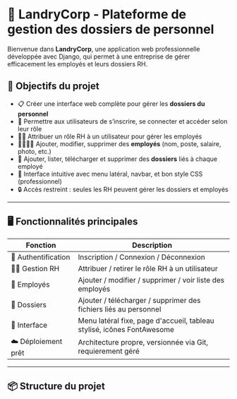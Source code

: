 # 🏢 LandryCorp - Plateforme de gestion des dossiers de personnel

Bienvenue dans **LandryCorp**, une application web professionnelle développée avec Django, qui permet à une entreprise de gérer efficacement les employés et leurs dossiers RH.

## 🚀 Objectifs du projet

- 📋 Créer une interface web complète pour gérer les **dossiers du personnel**
- 👥 Permettre aux utilisateurs de s’inscrire, se connecter et accéder selon leur rôle
- 🧑‍💼 Attribuer un rôle RH à un utilisateur pour gérer les employés
- 👨‍👩‍👧‍👦 Ajouter, modifier, supprimer des **employés** (nom, poste, salaire, photo, etc.)
- 📂 Ajouter, lister, télécharger et supprimer des **dossiers** liés à chaque employé
- 📁 Interface intuitive avec menu latéral, navbar, et bon style CSS (professionnel)
- 🔒 Accès restreint : seules les RH peuvent gérer les dossiers et employés

---

## 🖥️ Fonctionnalités principales

| Fonction                | Description                                                   |
|------------------------|---------------------------------------------------------------|
| 🔐 Authentification     | Inscription / Connexion / Déconnexion                         |
| 🧑‍💼 Gestion RH         | Attribuer / retirer le rôle RH à un utilisateur                |
| 👥 Employés             | Ajouter / modifier / supprimer / voir liste des employés      |
| 📁 Dossiers             | Ajouter / télécharger / supprimer des fichiers liés au personnel |
| 🎨 Interface            | Menu latéral fixe, page d'accueil, tableau stylisé, icônes FontAwesome |
| ☁️ Déploiement prêt     | Architecture propre, versionnée via Git, requierement géré    |

---

## 📦 Structure du projet


